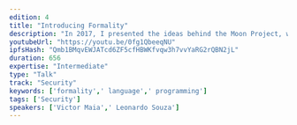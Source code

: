 ```yaml
---
edition: 4
title: "Introducing Formality"
description: "In 2017, I presented the ideas behind the Moon Project, which aims to create a blazingly fast and secure decentralized browser for DApps. In this talk, I'll highlight advancements towards this goal, highlighting Formality, a massively parallel programming language featuring formal proofs and smart contracts, and the FVM, a decentralized virtual machine dedicated to running functional programs with much lower gas costs using the so-called Abstract Algorithm."
youtubeUrl: "https://youtu.be/0fg1QbeeqNU"
ipfsHash: "Qmb1BMqvEWJATcd6ZF5cfHBWKfvqw3h7vvYaRG2rQBN2jL"
duration: 656
expertise: "Intermediate"
type: "Talk"
track: "Security"
keywords: ['formality',' language',' programming']
tags: ['Security']
speakers: ['Victor Maia',' Leonardo Souza']
---
```

